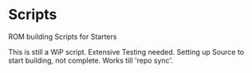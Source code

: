 # Scripts
ROM building Scripts for Starters

This is still a WiP script. Extensive Testing needed.
Setting up Source to start building, not complete. Works till 'repo sync'.
